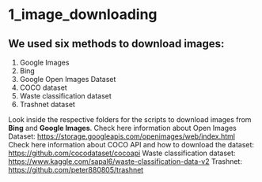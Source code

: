 # 1_image_downloading

## We used six methods to download images:

1. Google Images
2. Bing
3. Google Open Images Dataset
4. COCO dataset
5. Waste classification dataset
6. Trashnet dataset

Look inside the respective folders for the scripts to download images from **Bing** and **Google Images**. 
Check here information about Open Images Dataset: https://storage.googleapis.com/openimages/web/index.html
Check here information about COCO API and how to download the dataset: https://github.com/cocodataset/cocoapi
Waste classification dataset: https://www.kaggle.com/sapal6/waste-classification-data-v2
Trashnet: https://github.com/peter880805/trashnet